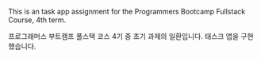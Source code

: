 This is an task app assignment for the Programmers Bootcamp Fullstack Course, 4th term.

프로그래머스 부트캠프 풀스택 코스 4기 중 초기 과제의 일환입니다. 태스크 앱을 구현했습니다.
